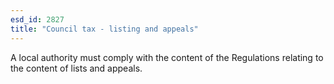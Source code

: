 ```yaml
---
esd_id: 2827
title: "Council tax - listing and appeals"
---
```


A local authority must comply with the content of the Regulations relating to the content of lists and appeals.

